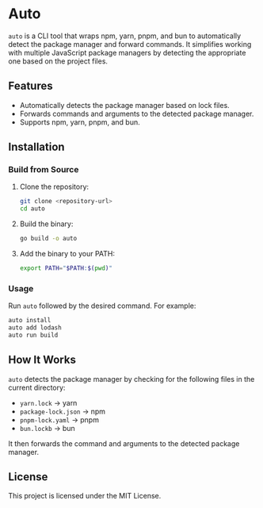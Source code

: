 # Auto

`auto` is a CLI tool that wraps npm, yarn, pnpm, and bun to automatically detect the package manager and forward commands. It simplifies working with multiple JavaScript package managers by detecting the appropriate one based on the project files.

## Features
- Automatically detects the package manager based on lock files.
- Forwards commands and arguments to the detected package manager.
- Supports npm, yarn, pnpm, and bun.

## Installation

### Build from Source
1. Clone the repository:
   ```bash
   git clone <repository-url>
   cd auto
   ```
2. Build the binary:
   ```bash
   go build -o auto
   ```
3. Add the binary to your PATH:
   ```bash
   export PATH="$PATH:$(pwd)"
   ```

### Usage
Run `auto` followed by the desired command. For example:
```bash
auto install
auto add lodash
auto run build
```

## How It Works
`auto` detects the package manager by checking for the following files in the current directory:
- `yarn.lock` → yarn
- `package-lock.json` → npm
- `pnpm-lock.yaml` → pnpm
- `bun.lockb` → bun

It then forwards the command and arguments to the detected package manager.

## License
This project is licensed under the MIT License.
